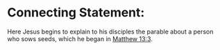 
# Connecting Statement:
Here Jesus begins to explain to his disciples the parable about a person who sows seeds, which he began in [Matthew 13:3](../13/03.md).